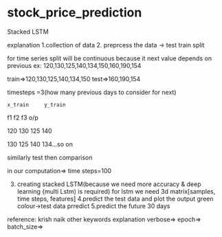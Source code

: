 # stock_price_prediction
Stacked LSTM

explanation
1.collection of data
2. preprcess the data -> test train split

for time series split will be continuous because it next value depends on previous
ex: 120,130,125,140,134,150,160,190,154

train=>120,130,125,140,134,150
test=>160,190,154


timesteps =3(how many previous days to consider for next)

	x_train		y_train

f1	f2	f3	o/p

120	130	125	140

130	125	140	134...so on


similarly test
then comparison

in our computation=> time steps=100

3. creating stacked LSTM(because we need more accuracy & deep learning {multi Lstm) is required) 
for lstm we need 3d matrix[samples, time steps, features]
4.predict the test data and plot the output 
	green colour->test data prredict
5.predict the future 30 days

reference: krish naik
other keywords explanation
verbose=>
epoch=>
batch_size=>
